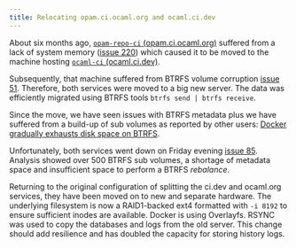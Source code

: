 ```yaml
---
title: Relocating opam.ci.ocaml.org and ocaml.ci.dev
---
```


About six months ago, [`opam-repo-ci` (opam.ci.ocaml.org)](https://opam.ci.ocaml.org) suffered from a lack of system memory ([issue 220](https://github.com/ocurrent/opam-repo-ci/issues/220)) which caused it to be moved to the machine hosting [`ocaml-ci` (ocaml.ci.dev)](https://ocaml.ci.dev).

Subsequently, that machine suffered from BTRFS volume corruption [issue 51](https://github.com/ocaml/infrastructure/issues/51).  Therefore, both services were moved to a big new server.  The data was efficiently migrated using BTRFS tools `btrfs send | btrfs receive`.

Since the move, we have seen issues with BTRFS metadata plus we have suffered from a build-up of sub volumes as reported by other users: [Docker gradually exhausts disk space on BTRFS](https://github.com/moby/moby/issues/27653).

Unfortunately, both services went down on Friday evening [issue 85](https://github.com/ocaml/infrastructure/issues/85).  Analysis showed over 500 BTRFS sub volumes, a shortage of metadata space and insufficient space to perform a BTRFS _rebalance_.

Returning to the original configuration of splitting the ci.dev and ocaml.org services, they have been moved on to new and separate hardware.  The underlying filesystem is now a RAID1-backed ext4 formatted with `-i 8192` to ensure sufficient inodes are available.  Docker is using Overlayfs.  RSYNC was used to copy the databases and logs from the old server.  This change should add resilience and has doubled the capacity for storing history logs.

